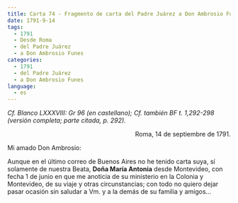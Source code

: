 ```yaml
---
title: Carta 74 - Fragmento de carta del Padre Juárez a Don Ambrosio Funes (Roma, 14 de septiembre de 1791).
date: 1791-9-14
tags:
  - 1791
  - Desde Roma
  - del Padre Juárez
  - a Don Ambrosio Funes
categories:
  - 1791
  - del Padre Juárez
  - a Don Ambrosio Funes
language:
  - es
---
```


_Cf. Blanco LXXXVIII: Gr 96 (en castellano);
Cf. también BF t. 1,292-298 (versión completa; parte citada, p. 292)._


<div align="right">
Roma, 14 de septiembre de 1791.
</div>

Mi amado Don Ambrosio:

Aunque en el último correo de Buenos Aires no he tenido carta suya, sí solamente de nuestra Beata, __Doña María Antonia__ desde Montevideo, con fecha 1 de junio en que me anoticia de su ministerio en la Colonia y Montevideo, de su viaje y otras circunstancias; con todo no quiero dejar pasar ocasión sin saludar a Vm. y a la demás de su familia y amigos...
